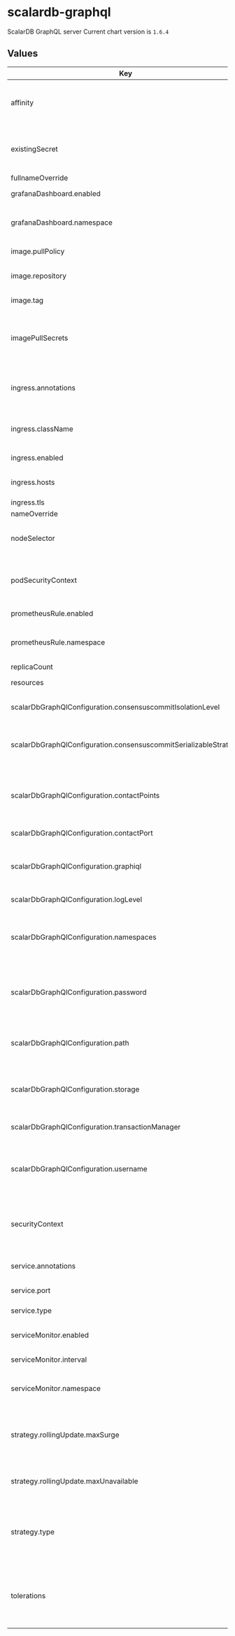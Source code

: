 # scalardb-graphql

ScalarDB GraphQL server
Current chart version is `1.6.4`

## Values

| Key | Type | Default | Description |
|-----|------|---------|-------------|
| affinity | object | `{}` | The affinity/anti-affinity feature, greatly expands the types of constraints you can express. |
| existingSecret | string | `""` | Name of existing secret to use for storing database username and password. |
| fullnameOverride | string | `""` |  |
| grafanaDashboard.enabled | bool | `false` | enable grafana dashboard |
| grafanaDashboard.namespace | string | `"monitoring"` | which namespace grafana dashboard is located. by default monitoring |
| image.pullPolicy | string | `"IfNotPresent"` | Specify a image pulling policy. |
| image.repository | string | `"ghcr.io/scalar-labs/scalardb-graphql"` | Docker image reposiory of ScalarDB GraphQL. |
| image.tag | string | `"3.11.4"` | Docker tag of the image. |
| imagePullSecrets | list | `[{"name":"reg-docker-secrets"}]` | Optionally specify an array of imagePullSecrets. Secrets must be manually created in the namespace. |
| ingress.annotations | object | `{"alb.ingress.kubernetes.io/healthcheck-path":"/graphql?query=%7B__typename%7D","alb.ingress.kubernetes.io/scheme":"internal","alb.ingress.kubernetes.io/target-group-attributes":"stickiness.enabled=true,stickiness.lb_cookie.duration_seconds=60","alb.ingress.kubernetes.io/target-type":"ip","nginx.ingress.kubernetes.io/affinity":"cookie","nginx.ingress.kubernetes.io/session-cookie-hash":"sha1","nginx.ingress.kubernetes.io/session-cookie-max-age":"300","nginx.ingress.kubernetes.io/session-cookie-name":"INGRESSCOOKIE","nginx.ingress.kubernetes.io/session-cookie-path":"/"}` | The class-specific annotations for the ingress resource. |
| ingress.className | string | `""` | The ingress class name. Specify "alb" for AWS Application Load Balancer. |
| ingress.enabled | bool | `true` | Enable ingress resource. |
| ingress.hosts | list | `[{"host":"","paths":[{"path":"/graphql","pathType":"Exact"}]}]` | List of rules that are handled with the the ingress. |
| ingress.tls | list | `[]` |  |
| nameOverride | string | `""` |  |
| nodeSelector | object | `{}` | nodeSelector is form of node selection constraint. |
| podSecurityContext | object | `{}` | PodSecurityContext holds pod-level security attributes and common container settings. |
| prometheusRule.enabled | bool | `false` | enable rules for prometheus |
| prometheusRule.namespace | string | `"monitoring"` | which namespace prometheus is located. by default monitoring |
| replicaCount | int | `3` |  |
| resources | object | `{}` | Resources allowed to the pod. |
| scalarDbGraphQlConfiguration.consensuscommitIsolationLevel | string | `""` | Default isolation level for ConsensusCommit. |
| scalarDbGraphQlConfiguration.consensuscommitSerializableStrategy | string | `""` | Default serializable strategy for ConsensusCommit transaction manager. |
| scalarDbGraphQlConfiguration.contactPoints | string | `"cassandra"` | The database contact point such as a hostname of Cassandra or a URL of Cosmos DB account. |
| scalarDbGraphQlConfiguration.contactPort | int | `9042` | The database port number. |
| scalarDbGraphQlConfiguration.graphiql | string | `"true"` | Whether the GraphQL server serves GraphiQL IDE. The default is true. |
| scalarDbGraphQlConfiguration.logLevel | string | `"INFO"` | The log level of ScalarDB GraphQL |
| scalarDbGraphQlConfiguration.namespaces | string | `""` | Comma-separated list of namespaces of tables for which the GraphQL server generates a schema. |
| scalarDbGraphQlConfiguration.password | string | `"cassandra"` | The password of the database. For Cosmos DB, Dynamo DB please specify a secret key here. |
| scalarDbGraphQlConfiguration.path | string | `"/graphql"` | Path component of the URL of the GraphQL endpoint. The default is /graphql. |
| scalarDbGraphQlConfiguration.storage | string | `"cassandra"` | Storage implementation. Either cassandra or cosmos or dynamo or jdbc can be set. |
| scalarDbGraphQlConfiguration.transactionManager | string | `"consensus-commit"` | The type of the transaction manager. |
| scalarDbGraphQlConfiguration.username | string | `"cassandra"` | The username of the database. For Cosmos DB please leave blank. For Dynamo DB please specify key id here. |
| securityContext | object | `{}` | Setting security context at the pod applies those settings to all containers in the pod. |
| service.annotations | object | `{}` | Service annotations, e.g: prometheus, etc. |
| service.port | int | `8080` | ScalarDB GraphQL server port. |
| service.type | string | `"ClusterIP"` | service types in kubernetes. |
| serviceMonitor.enabled | bool | `false` | enable metrics collect with prometheus |
| serviceMonitor.interval | string | `"15s"` | custom interval to retrieve the metrics |
| serviceMonitor.namespace | string | `"monitoring"` | which namespace prometheus is located. by default monitoring |
| strategy.rollingUpdate.maxSurge | string | `"25%"` | The number of pods that can be created above the desired amount of pods during an update |
| strategy.rollingUpdate.maxUnavailable | string | `"25%"` | The number of pods that can be unavailable during the update process |
| strategy.type | string | `"RollingUpdate"` | New pods are added gradually, and old pods are terminated gradually, e.g: Recreate or RollingUpdate |
| tolerations | list | `[]` | Tolerations are applied to pods, and allow (but do not require) the pods to schedule onto nodes with matching taints. |
